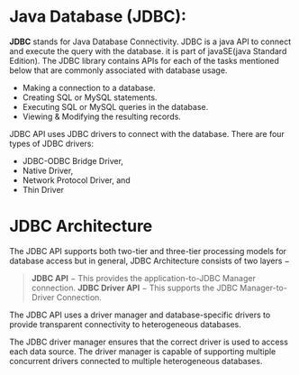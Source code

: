 # Java Database (JDBC):

**JDBC** stands for Java Database Connectivity. JDBC is a java API to connect and execute the query with the database. it is part of javaSE(java Standard Edition).
The JDBC library contains APIs for each of the tasks mentioned below that are commonly associated with database usage.

- Making a connection to a database.
- Creating SQL or MySQL statements.
- Executing SQL or MySQL queries in the database.
- Viewing & Modifying the resulting records.

JDBC API uses JDBC drivers to connect with the database. There are four types of JDBC drivers:

- JDBC-ODBC Bridge Driver,
- Native Driver,
- Network Protocol Driver, and
- Thin Driver

# JDBC Architecture

The JDBC API supports both two-tier and three-tier processing models for database access but in general, JDBC Architecture consists of two layers −

> **JDBC API** − This provides the application-to-JDBC Manager connection.
> **JDBC Driver API** − This supports the JDBC Manager-to-Driver Connection.

The JDBC API uses a driver manager and database-specific drivers to provide transparent connectivity to heterogeneous databases.

The JDBC driver manager ensures that the correct driver is used to access each data source. The driver manager is capable of supporting multiple concurrent drivers connected to multiple heterogeneous databases.
